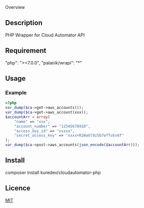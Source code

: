 Overview

## Description
PHP Wrapper for Cloud Automator API

## Requirement
"php": ">=7.0.0",
"palanik/wrapi": "*"

## Usage
### Example

```php
<?php
var_dump($ca->get->aws_accounts());
var_dump($ca->get->aws_account(xxx));
$accountArr = array(
    "name" => "xxx",
    "account_number" => "12345678910",
    "access_key_id" => "xxxxx",
    "secret_access_key" => "xxxx+R2WaUl9z5b7efTvEv6f"
);
var_dump($ca->post->aws_accounts(json_encode($accountArr)));
```
    
## Install
composer install kuredev/cloudautomator-php

## Licence

[MIT](https://github.com/tcnksm/tool/blob/master/LICENCE)

